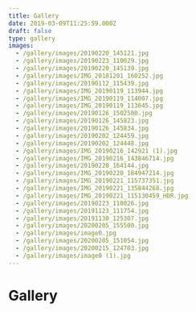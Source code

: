 ```yaml
---
title: Gallery
date: 2019-03-09T11:25:59.000Z
draft: false
type: gallery
images:
  - /gallery/images/20190220_145121.jpg
  - /gallery/images/20190223_110029.jpg
  - /gallery/images/20190220_145139.jpg
  - /gallery/images/IMG_20181201_160252.jpg
  - /gallery/images/20190112_115439.jpg
  - /gallery/images/IMG_20190119_113944.jpg
  - /gallery/images/IMG_20190119_114007.jpg
  - /gallery/images/IMG_20190119_113645.jpg
  - /gallery/images/20190126_1502500.jpg
  - /gallery/images/20190126_145823.jpg
  - /gallery/images/20190126_145834.jpg
  - /gallery/images/20190202_124459.jpg
  - /gallery/images/20190202_124448.jpg
  - /gallery/images/IMG_20190216_142921 (1).jpg
  - /gallery/images/IMG_20190216_143846714.jpg
  - /gallery/images/20190220_164144.jpg
  - /gallery/images/IMG_20190220_184947214.jpg
  - /gallery/images/IMG_20190221_115737351.jpg
  - /gallery/images/IMG_20190221_135844268.jpg
  - /gallery/images/IMG_20190221_115130459_HDR.jpg
  - /gallery/images/20190223_110026.jpg
  - /gallery/images/20191123_111754.jpg
  - /gallery/images/20191130_125307.jpg
  - /gallery/images/20200205_155500.jpg
  - /gallery/images/image0.jpg
  - /gallery/images/20200205_151054.jpg
  - /gallery/images/20200215_124703.jpg
  - /gallery/images/image0 (1).jpg
---
```


# Gallery
